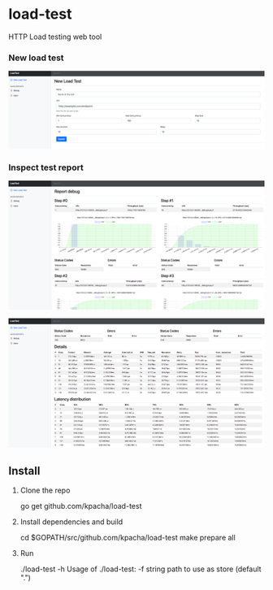 # load-test
HTTP Load testing web tool

### New load test

![new load test](docs/new.png)

### Inspect test report

![test report grafs](docs/snapshot_1.png)

![test report data](docs/snapshot_2.png)

## Install

1. Clone the repo

	go get github.com/kpacha/load-test

2. Install dependencies and build

	cd $GOPATH/src/github.com/kpacha/load-test
	make prepare all

3. Run

	./load-test -h
	Usage of ./load-test:
	  -f string
	    	path to use as store (default ".")